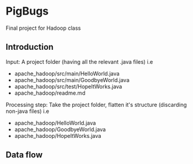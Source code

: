 PigBugs
=======

Final project for Hadoop class

Introduction
------------

Input: A project folder (having all the relevant .java files)
i.e 

+ apache_hadoop/src/main/HelloWorld.java
+ apache_hadoop/src/main/GoodbyeWorld.java
+ apache_hadoop/src/test/HopeItWorks.java
+ apache_hadoop/readme.md

Processing step: Take the project folder, flatten it's structure (discarding non-java files)
i.e

+ apache_hadoop/HelloWorld.java
+ apache_hadoop/GoodbyeWorld.java
+ apache_hadoop/HopeItWorks.java


Data flow
---------
